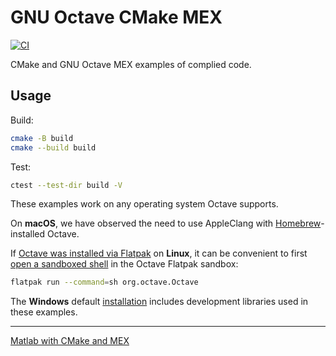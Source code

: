 # GNU Octave CMake MEX

[![CI](https://github.com/scivision/octave-cmake-mex/actions/workflows/ci.yml/badge.svg)](https://github.com/scivision/octave-cmake-mex/actions/workflows/ci.yml)

CMake and GNU Octave MEX examples of complied code.

## Usage

Build:

```sh
cmake -B build
cmake --build build
```

Test:

```sh
ctest --test-dir build -V
```

These examples work on any operating system Octave supports.

On **macOS**, we have observed the need to use AppleClang with
[Homebrew](https://brew.sh)-installed
Octave.

If
[Octave was installed via Flatpak](https://www.scivision.dev/octave-install/)
on **Linux**,
it can be convenient to first
[open a sandboxed shell](https://docs.flatpak.org/en/latest/debugging.html)
in the Octave Flatpak sandbox:

```sh
flatpak run --command=sh org.octave.Octave
```

The **Windows** default
[installation](https://octave.org/download)
includes development libraries used in these examples.

---

[Matlab with CMake and MEX](https://github.com/scivision/matlab-cmake-mex)
